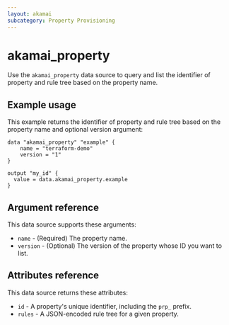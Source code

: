 ```yaml
---
layout: akamai
subcategory: Property Provisioning
---
```


# akamai_property

Use the `akamai_property` data source to query and list the identifier of property and rule tree based on the property name.

## Example usage

This example returns the identifier of property and rule tree based on the property name and optional version argument:


```hcl
data "akamai_property" "example" {
    name = "terraform-demo"
    version = "1"
}

output "my_id" {
  value = data.akamai_property.example
}
```

## Argument reference

This data source supports these arguments:

* `name` - (Required) The property name.
* `version` - (Optional) The version of the property whose ID you want to list.

## Attributes reference

This data source returns these attributes:

* `id` - A property's unique identifier, including the `prp_` prefix.
* `rules` - A JSON-encoded rule tree for a given property.
